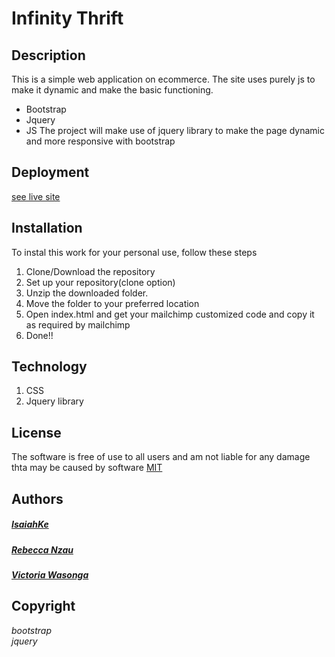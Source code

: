 # Infinity Thrift

## Description  
This is a simple web application on ecommerce. The site uses purely js to make it dynamic and make the basic functioning.
- Bootstrap  
- Jquery  
- JS
The project will make use of jquery library to make the page dynamic and more responsive with bootstrap

## Deployment
  [see live site](https://becka7.github.io/infinity/)

## Installation
To instal this work for your personal use, follow these steps  

1. Clone/Download the repository  
2. Set up your repository(clone option)  
3. Unzip the downloaded folder.
4. Move the folder to your preferred location  
5. Open index.html and get your mailchimp customized code and copy it as required by mailchimp  
6. Done!!

## Technology
 1. CSS  
 2. Jquery library   

## License
The software is free of use to all users and am not liable for any damage thta may be caused  by software
[MIT](LICENSE)  

## Authors
  ##### [IsaiahKe](github.com/IsaiahKe)
  ##### [Rebecca Nzau](github.com/Becka7)
  ##### [Victoria Wasonga](github.com/vokumu)

  
## Copyright
 _bootstrap_   
 _jquery_
